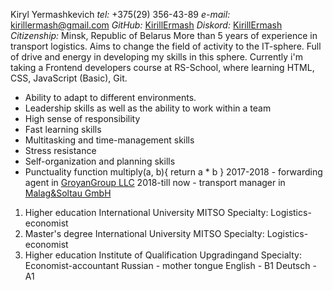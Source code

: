 Kiryl Yermashkevich
_tel:_ +375(29) 356-43-89
_e-mail:_ kirillermash@gmail.com
_GitHub:_ [KirillErmash](https://github.com/KirillErmash "github link")
_Diskord:_ [KirillErmash](https://discordapp.com/users/894646565166276648/ "diskord link")
_Citizenship:_ Minsk, Republic of Belarus
More than 5 years of experience in transport logistics. Aims to change the field of activity to the IT-sphere. Full of drive and energy in developing my skills in this sphere.
Currently i'm taking a Frontend developers course at RS-School, where learning HTML, CSS, JavaScript (Basic), Git.
- Ability to adapt to different environments.
- Leadership skills as well as the ability to work within a team
- High sense of responsibility
- Fast learning skills
- Multitasking and time-management skills
- Stress resistance
- Self-organization and planning skills
- Punctuality
function multiply(a, b){
 return a * b
}
2017-2018 - forwarding agent in [GroyanGroup LLC](http://groyangroup.com/ "GroyanGroup LLC website")
2018-till now - transport manager in [Malag&Soltau GmbH](https://www.malag-soltau.de/en/ "Malag&Soltau GmbH website")
1. Higher education
   International University MITSO
   Specialty: Logistics-economist
2. Master's degree
   International University MITSO
   Specialty: Logistics-economist
3. Higher education
   Institute of Qualification Upgradingand
   Specialty: Economist-accountant
Russian - mother tongue
English - B1
Deutsch - А1